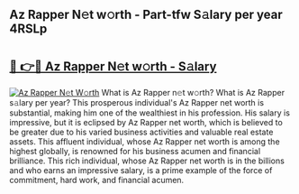 ## Az Rapper N𝚎t w𝚘rth - Part-tfw S𝚊lary per year 4RSLp

# <h2><a href="http://gc0fwuk.nevu.top/?p=Az+Rapper">🔗 👉🔴 Az Rapper N𝚎t w𝚘rth - S𝚊lary</a></h2>

[![Az Rapper N𝚎t W𝚘rth](https://i.imgur.com/Oavwk0R.jpeg)](http://gc0fwuk.nevu.top/?p=Az+Rapper)
What is Az Rapper n𝚎t w𝚘rth? What is Az Rapper s𝚊lary per year?
This prosperous individual's Az Rapper net worth is substantial, making him one of the wealthiest in his profession. His salary is impressive, but it is eclipsed by Az Rapper net worth, which is believed to be greater due to his varied business activities and valuable real estate assets. This affluent individual, whose Az Rapper net worth is among the highest globally, is renowned for his business acumen and financial brilliance. This rich individual, whose Az Rapper net worth is in the billions and who earns an impressive salary, is a prime example of the force of commitment, hard work, and financial acumen.
